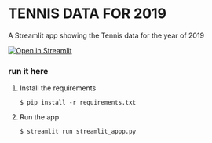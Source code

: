 # TENNIS DATA FOR 2019

A Streamlit app showing the Tennis data for the year of 2019 

[![Open in Streamlit](https://static.streamlit.io/badges/streamlit_badge_black_white.svg)](https://gdp-dashboard-template.streamlit.app/)

### run it here

1. Install the requirements

   ```
   $ pip install -r requirements.txt
   ```

2. Run the app

   ```
   $ streamlit run streamlit_appp.py
   ```
